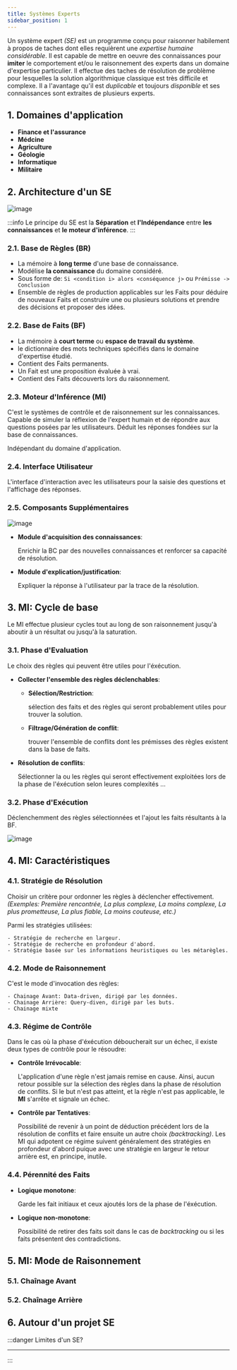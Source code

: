 ```yaml
---
title: Systèmes Experts
sidebar_position: 1
---
```


Un système expert _(SE)_ est un programme conçu pour raisonner habilement à propos de taches dont elles requièrent une _expertise humaine considérable_. Il est capable de mettre en oeuvre des connaissances pour **imiter** le comportement et/ou le raisonnement des experts dans un domaine d'expertise particulier. Il effectue des taches de résolution de problème pour lesquelles la solution algorithmique classique est très difficile et complexe. Il a l'avantage qu'il est _duplicable_ et toujours _disponible_ et ses connaissances sont extraites de plusieurs experts.

## 1. Domaines d'application

- **Finance et l'assurance**
- **Médcine**
- **Agriculture**
- **Géologie**
- **Informatique**
- **Militaire**

## 2. Architecture d'un SE

![image](https://user-images.githubusercontent.com/72823374/175100107-dea11f5e-a48e-4942-88c7-c5e7dfe1040c.png)

:::info
Le principe du SE est la **Séparation** et **l'Indépendance** entre **les connaissances** et **le moteur d'inférence**.
:::

### 2.1. Base de Règles (BR)

- La mémoire à **long terme** d'une base de connaissance.
- Modélise **la connaissance** du domaine considéré.
- Sous forme de: `Si <condition i> alors <conséquence j>` ou `Prémisse -> Conclusion`
- Ensemble de règles de production applicables sur les Faits pour déduire de nouveaux Faits et construire une ou plusieurs solutions et prendre des décisions et proposer des idées.

### 2.2. Base de Faits (BF)

- La mémoire à **court terme** ou **espace de travail du système**.
- le dictionnaire des mots techniques spécifiés dans le domaine d'expertise étudié.
- Contient des Faits permanents.
- Un Fait est une proposition évaluée à vrai.
- Contient des Faits découverts lors du raisonnement.

### 2.3. Moteur d'Inférence (MI)

C'est le systèmes de contrôle et de raisonnement sur les connaissances. Capable de simuler la réflexion de l'expert humain et de répondre aux questions posées par les utilisateurs. Déduit les réponses fondées sur la base de connaissances.

Indépendant du domaine d'application.

### 2.4. Interface Utilisateur

L'interface d'interaction avec les utilisateurs pour la saisie des questions et l'affichage des réponses.

### 2.5. Composants Supplémentaires

![image](https://user-images.githubusercontent.com/72823374/175103325-90c56c5e-ba0a-446e-9c3e-d2fd2ecfdd26.png)

- **Module d'acquisition des connaissances**:

  Enrichir la BC par des nouvelles connaissances et renforcer sa capacité de résolution.

- **Module d'explication/justification**:

  Expliquer la réponse à l'utilisateur par la trace de la résolution.

## 3. MI: Cycle de base

Le MI effectue plusieur cycles tout au long de son raisonnement jusqu'à aboutir à un résultat ou jusqu'à la saturation.

### 3.1. Phase d'Evaluation

Le choix des règles qui peuvent être utiles pour l'éxécution.

- **Collecter l'ensemble des règles déclenchables**:

  - **Sélection/Restriction**:

    sélection des faits et des règles qui seront probablement utiles pour trouver la solution.

  - **Filtrage/Génération de conflit**:

    trouver l'ensemble de conflits dont les prémisses des règles existent dans la base de faits.

- **Résolution de conflits**:

  Sélectionner la ou les règles qui seront effectivement exploitées lors de la phase de l'éxécution selon leures complexités ...

### 3.2. Phase d'Exécution

Déclenchemment des règles sélectionnées et l'ajout les faits résultants à la BF.

![image](https://user-images.githubusercontent.com/72823374/175106904-6d9c1b23-6aef-4b0c-be01-33ab79cf0ed2.png)

## 4. MI: Caractéristiques

### 4.1. Stratégie de Résolution

Choisir un critère pour ordonner les règles à déclencher effectivement. _(Exemples: Première rencontrée, La plus complexe, La moins complexe, La plus prometteuse, La plus fiable, La moins couteuse, etc.)_

Parmi les stratégies utilisées:

    - Stratégie de recherche en largeur.
    - Stratégie de recherche en profondeur d'abord.
    - Stratégie basée sur les informations heuristiques ou les métarègles.

### 4.2. Mode de Raisonnement

C'est le mode d'invocation des règles:

    - Chainage Avant: Data-driven, dirigé par les données.
    - Chainage Arrière: Query-diven, dirigé par les buts.
    - Chainage mixte

### 4.3. Régime de Contrôle

Dans le cas où la phase d'éxécution déboucherait sur un échec, il existe deux types de contrôle pour le résoudre:

- **Contrôle Irrévocable**:

  L'application d'une règle n'est jamais remise en cause. Ainsi, aucun retour possible sur la sélection des règles dans la phase de résolution de conflits. Si le but n'est pas atteint, et la règle n'est pas applicable, le **MI** s'arrête et signale un échec.

- **Contrôle par Tentatives**:

  Possibilité de revenir à un point de déduction précédent lors de la résolution de conflits et faire ensuite un autre choix _(backtracking)_. Les MI qui adpotent ce régime suivent généralement des stratégies en profondeur d'abord puique avec une stratégie en largeur le retour arrière est, en principe, inutile.

### 4.4. Pérennité des Faits

- **Logique monotone**:

  Garde les fait initiaux et ceux ajoutés lors de la phase de l'éxécution.

- **Logique non-monotone**:

  Possibilité de retirer des faits soit dans le cas de _backtracking_ ou si les faits présentent des contradictions.

## 5. MI: Mode de Raisonnement

### 5.1. Chaînage Avant

### 5.2. Chaînage Arrière

## 6. Autour d'un projet SE

:::danger
Limites d'un SE?

---

:::
